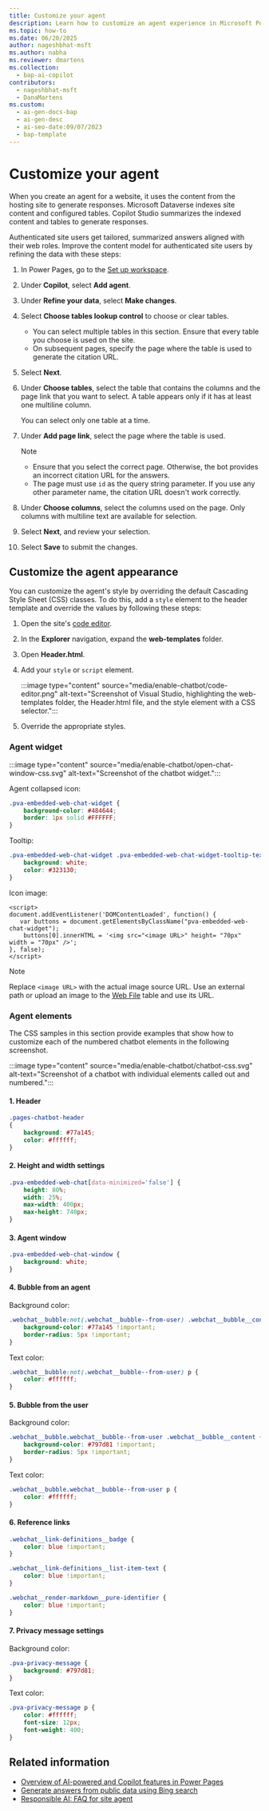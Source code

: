 ```yaml
---
title: Customize your agent
description: Learn how to customize an agent experience in Microsoft Power Pages in this step-by-step guide.
ms.topic: how-to
ms.date: 06/20/2025
author: nageshbhat-msft
ms.author: nabha
ms.reviewer: dmartens
ms.collection: 
  - bap-ai-copilot
contributors:
  - nageshbhat-msft
  - DanaMartens
ms.custom:
  - ai-gen-docs-bap
  - ai-gen-desc
  - ai-seo-date:09/07/2023
  - bap-template
---
```


# Customize your agent

When you create an agent for a website, it uses the content from the hosting site to generate responses. Microsoft Dataverse indexes site content and configured tables. Copilot Studio summarizes the indexed content and tables to generate responses.

Authenticated site users get tailored, summarized answers aligned with their web roles. Improve the content model for authenticated site users by refining the data with these steps:

1. In Power Pages, go to the [Set up workspace](../configure/setup-workspace.md).
1. Under **Copilot**, select **Add agent**.
1. Under **Refine your data**, select **Make changes**.
1. Select **Choose tables lookup control** to choose or clear tables.

    - You can select multiple tables in this section. Ensure that every table you choose is used on the site.
    - On subsequent pages, specify the page where the table is used to generate the citation URL.

1. Select **Next**.
1. Under **Choose tables**, select the table that contains the columns and the page link that you want to select. A table appears only if it has at least one multiline column.

    You can select only one table at a time.

1. Under **Add page link**, select the page where the table is used.

    > [!NOTE]
    > - Ensure that you select the correct page. Otherwise, the bot provides an incorrect citation URL for the answers.
    > - The page must use `id` as the query string parameter. If you use any other parameter name, the citation URL doesn't work correctly.

1. Under **Choose columns**, select the columns used on the page. Only columns with multiline text are available for selection.
1. Select **Next**, and review your selection.
1. Select **Save** to submit the changes.

## Customize the agent appearance

You can customize the agent's style by overriding the default Cascading Style Sheet (CSS) classes. To do this, add a `style` element to the header template and override the values by following these steps:

1. Open the site's [code editor](../configure/visual-studio-code-editor.md).
1. In the **Explorer** navigation, expand the **web-templates** folder.
1. Open **Header.html**.
1. Add your `style` or `script` element.

    :::image type="content" source="media/enable-chatbot/code-editor.png" alt-text="Screenshot of Visual Studio, highlighting the web-templates folder, the Header.html file, and the style element with a CSS selector.":::

1. Override the appropriate styles.

### Agent widget

:::image type="content" source="media/enable-chatbot/open-chat-window-css.svg" alt-text="Screenshot of the chatbot widget.":::

Agent collapsed icon:

```css
.pva-embedded-web-chat-widget {
    background-color: #484644;
    border: 1px solid #FFFFFF;
}
```

Tooltip:

```css
.pva-embedded-web-chat-widget .pva-embedded-web-chat-widget-tooltip-text {
    background: white;
    color: #323130;
}
```

Icon image:

```script
<script>
document.addEventListener('DOMContentLoaded', function() {
   var buttons = document.getElementsByClassName("pva-embedded-web-chat-widget");
    buttons[0].innerHTML = '<img src="<image URL>" height= "70px" width = "70px" />';
}, false);
</script>
```

  > [!NOTE]
 > Replace `<image URL>` with the actual image source URL. Use an external path or upload an image to the [Web File](../configure/web-files.md) table and use its URL.

### Agent elements

The CSS samples in this section provide examples that show how to customize each of the numbered chatbot elements in the following screenshot.

:::image type="content" source="media/enable-chatbot/chatbot-css.svg" alt-text="Screenshot of a chatbot with individual elements called out and numbered.":::

#### 1. Header

```css
.pages-chatbot-header
{
    background: #77a145;
    color: #ffffff;
}
```

#### 2. Height and width settings

```css
.pva-embedded-web-chat[data-minimized='false'] {
    height: 80%;
    width: 25%;
    max-width: 400px;
    max-height: 740px;
}
```

#### 3. Agent window

```css
.pva-embedded-web-chat-window {
    background: white;
}
```

#### 4. Bubble from an agent

Background color:

```css
.webchat__bubble:not(.webchat__bubble--from-user) .webchat__bubble__content {
    background-color: #77a145 !important;
    border-radius: 5px !important;
}
```

Text color:

```css
.webchat__bubble:not(.webchat__bubble--from-user) p {
    color: #ffffff;
}
```

#### 5. Bubble from the user

Background color:

```css
.webchat__bubble.webchat__bubble--from-user .webchat__bubble__content {
    background-color: #797d81 !important;
    border-radius: 5px !important;
}
```

Text color:

```css
.webchat__bubble.webchat__bubble--from-user p {
    color: #ffffff;
}
```

#### 6. Reference links

```css
.webchat__link-definitions__badge {
    color: blue !important;
}

.webchat__link-definitions__list-item-text {
    color: blue !important;
}

.webchat__render-markdown__pure-identifier {
    color: blue !important;
}
```

#### 7. Privacy message settings

Background color:

```css
.pva-privacy-message {
    background: #797d81;
}
```

Text color:

```css
.pva-privacy-message p {
    color: #ffffff;
    font-size: 12px;
    font-weight: 400;
}
```

## Related information

- [Overview of AI-powered and Copilot features in Power Pages](../configure/ai-copilot-overview.md)
- [Generate answers from public data using Bing search](../getting-started/force-bing-index.md)
- [Responsible AI: FAQ for site agent](../faq-site-agent.md)
